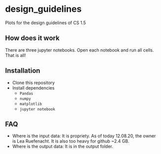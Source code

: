 # design_guidelines

Plots for the design guidelines of CS 1.5

## How does it work

There are three jupyter notebooks. Open each notebook and run all cells. That is all!

## Installation

- Clone this repository
- Install dependencies
  - `Pandas`
  - `numpy`
  - `matplotlib`
  - `jupyter notebook`

## FAQ

- Where is the input data: It is propriety. As of today 12.08.20, the owner is Lea Ruefenacht. It is also too heavy for github ~2.4 GB.
- Where is the output data: It is in the output folder.

